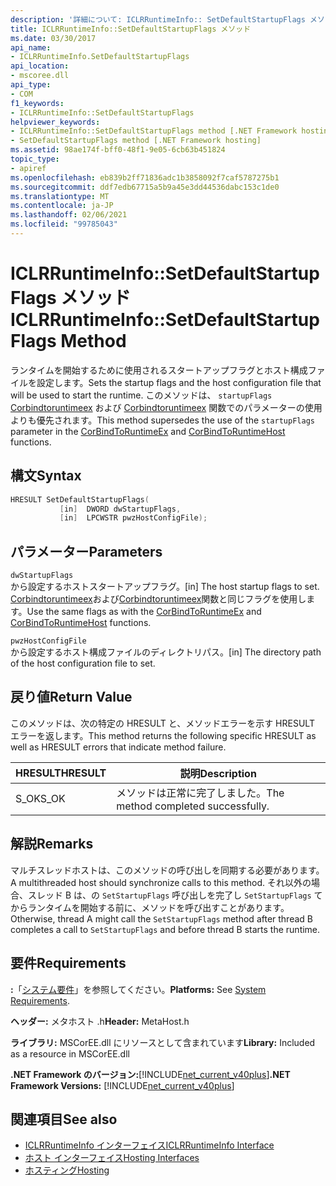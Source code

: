 ```yaml
---
description: '詳細について: ICLRRuntimeInfo:: SetDefaultStartupFlags メソッド'
title: ICLRRuntimeInfo::SetDefaultStartupFlags メソッド
ms.date: 03/30/2017
api_name:
- ICLRRuntimeInfo.SetDefaultStartupFlags
api_location:
- mscoree.dll
api_type:
- COM
f1_keywords:
- ICLRRuntimeInfo::SetDefaultStartupFlags
helpviewer_keywords:
- ICLRRuntimeInfo::SetDefaultStartupFlags method [.NET Framework hosting]
- SetDefaultStartupFlags method [.NET Framework hosting]
ms.assetid: 98ae174f-bff0-48f1-9e05-6cb63b451824
topic_type:
- apiref
ms.openlocfilehash: eb839b2ff71836adc1b3858092f7caf5787275b1
ms.sourcegitcommit: ddf7edb67715a5b9a45e3dd44536dabc153c1de0
ms.translationtype: MT
ms.contentlocale: ja-JP
ms.lasthandoff: 02/06/2021
ms.locfileid: "99785043"
---
```

# <a name="iclrruntimeinfosetdefaultstartupflags-method"></a><span data-ttu-id="a1138-103">ICLRRuntimeInfo::SetDefaultStartupFlags メソッド</span><span class="sxs-lookup"><span data-stu-id="a1138-103">ICLRRuntimeInfo::SetDefaultStartupFlags Method</span></span>

<span data-ttu-id="a1138-104">ランタイムを開始するために使用されるスタートアップフラグとホスト構成ファイルを設定します。</span><span class="sxs-lookup"><span data-stu-id="a1138-104">Sets the startup flags and the host configuration file that will be used to start the runtime.</span></span> <span data-ttu-id="a1138-105">このメソッドは、 `startupFlags` [Corbindtoruntimeex](corbindtoruntimeex-function.md) および [Corbindtoruntimeex](corbindtoruntimehost-function.md) 関数でのパラメーターの使用よりも優先されます。</span><span class="sxs-lookup"><span data-stu-id="a1138-105">This method supersedes the use of the `startupFlags` parameter in the [CorBindToRuntimeEx](corbindtoruntimeex-function.md) and [CorBindToRuntimeHost](corbindtoruntimehost-function.md) functions.</span></span>  
  
## <a name="syntax"></a><span data-ttu-id="a1138-106">構文</span><span class="sxs-lookup"><span data-stu-id="a1138-106">Syntax</span></span>  
  
```cpp  
HRESULT SetDefaultStartupFlags(  
           [in]  DWORD dwStartupFlags,  
           [in]  LPCWSTR pwzHostConfigFile);  
```  
  
## <a name="parameters"></a><span data-ttu-id="a1138-107">パラメーター</span><span class="sxs-lookup"><span data-stu-id="a1138-107">Parameters</span></span>  

 `dwStartupFlags`  
 <span data-ttu-id="a1138-108">から設定するホストスタートアップフラグ。</span><span class="sxs-lookup"><span data-stu-id="a1138-108">[in] The host startup flags to set.</span></span> <span data-ttu-id="a1138-109">[Corbindtoruntimeex](corbindtoruntimeex-function.md)および[Corbindtoruntimeex](corbindtoruntimehost-function.md)関数と同じフラグを使用します。</span><span class="sxs-lookup"><span data-stu-id="a1138-109">Use the same flags as with the [CorBindToRuntimeEx](corbindtoruntimeex-function.md) and [CorBindToRuntimeHost](corbindtoruntimehost-function.md) functions.</span></span>  
  
 `pwzHostConfigFile`  
 <span data-ttu-id="a1138-110">から設定するホスト構成ファイルのディレクトリパス。</span><span class="sxs-lookup"><span data-stu-id="a1138-110">[in] The directory path of the host configuration file to set.</span></span>  
  
## <a name="return-value"></a><span data-ttu-id="a1138-111">戻り値</span><span class="sxs-lookup"><span data-stu-id="a1138-111">Return Value</span></span>  

 <span data-ttu-id="a1138-112">このメソッドは、次の特定の HRESULT と、メソッドエラーを示す HRESULT エラーを返します。</span><span class="sxs-lookup"><span data-stu-id="a1138-112">This method returns the following specific HRESULT as well as HRESULT errors that indicate method failure.</span></span>  
  
|<span data-ttu-id="a1138-113">HRESULT</span><span class="sxs-lookup"><span data-stu-id="a1138-113">HRESULT</span></span>|<span data-ttu-id="a1138-114">説明</span><span class="sxs-lookup"><span data-stu-id="a1138-114">Description</span></span>|  
|-------------|-----------------|  
|<span data-ttu-id="a1138-115">S_OK</span><span class="sxs-lookup"><span data-stu-id="a1138-115">S_OK</span></span>|<span data-ttu-id="a1138-116">メソッドは正常に完了しました。</span><span class="sxs-lookup"><span data-stu-id="a1138-116">The method completed successfully.</span></span>|  
  
## <a name="remarks"></a><span data-ttu-id="a1138-117">解説</span><span class="sxs-lookup"><span data-stu-id="a1138-117">Remarks</span></span>  

 <span data-ttu-id="a1138-118">マルチスレッドホストは、このメソッドの呼び出しを同期する必要があります。</span><span class="sxs-lookup"><span data-stu-id="a1138-118">A multithreaded host should synchronize calls to this method.</span></span> <span data-ttu-id="a1138-119">それ以外の場合、スレッド B は、の `SetStartupFlags` 呼び出しを完了し `SetStartupFlags` てからランタイムを開始する前に、メソッドを呼び出すことがあります。</span><span class="sxs-lookup"><span data-stu-id="a1138-119">Otherwise, thread A might call the `SetStartupFlags` method after thread B completes a call to `SetStartupFlags` and before thread B starts the runtime.</span></span>  
  
## <a name="requirements"></a><span data-ttu-id="a1138-120">要件</span><span class="sxs-lookup"><span data-stu-id="a1138-120">Requirements</span></span>  

 <span data-ttu-id="a1138-121">**:**「[システム要件](../../get-started/system-requirements.md)」を参照してください。</span><span class="sxs-lookup"><span data-stu-id="a1138-121">**Platforms:** See [System Requirements](../../get-started/system-requirements.md).</span></span>  
  
 <span data-ttu-id="a1138-122">**ヘッダー:** メタホスト .h</span><span class="sxs-lookup"><span data-stu-id="a1138-122">**Header:** MetaHost.h</span></span>  
  
 <span data-ttu-id="a1138-123">**ライブラリ:** MSCorEE.dll にリソースとして含まれています</span><span class="sxs-lookup"><span data-stu-id="a1138-123">**Library:** Included as a resource in MSCorEE.dll</span></span>  
  
 <span data-ttu-id="a1138-124">**.NET Framework のバージョン:**[!INCLUDE[net_current_v40plus](../../../../includes/net-current-v40plus-md.md)]</span><span class="sxs-lookup"><span data-stu-id="a1138-124">**.NET Framework Versions:** [!INCLUDE[net_current_v40plus](../../../../includes/net-current-v40plus-md.md)]</span></span>  
  
## <a name="see-also"></a><span data-ttu-id="a1138-125">関連項目</span><span class="sxs-lookup"><span data-stu-id="a1138-125">See also</span></span>

- [<span data-ttu-id="a1138-126">ICLRRuntimeInfo インターフェイス</span><span class="sxs-lookup"><span data-stu-id="a1138-126">ICLRRuntimeInfo Interface</span></span>](iclrruntimeinfo-interface.md)
- [<span data-ttu-id="a1138-127">ホスト インターフェイス</span><span class="sxs-lookup"><span data-stu-id="a1138-127">Hosting Interfaces</span></span>](hosting-interfaces.md)
- [<span data-ttu-id="a1138-128">ホスティング</span><span class="sxs-lookup"><span data-stu-id="a1138-128">Hosting</span></span>](index.md)
